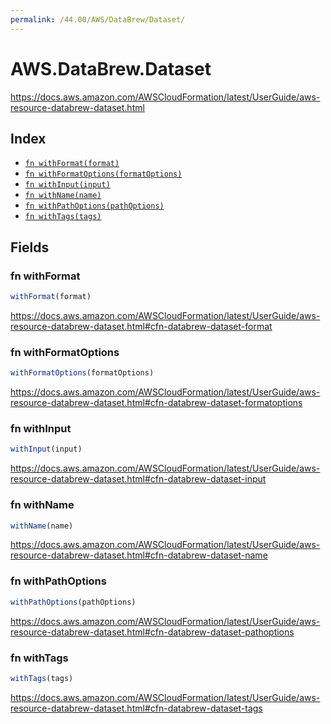 ```yaml
---
permalink: /44.00/AWS/DataBrew/Dataset/
---
```


# AWS.DataBrew.Dataset

https://docs.aws.amazon.com/AWSCloudFormation/latest/UserGuide/aws-resource-databrew-dataset.html

## Index

* [`fn withFormat(format)`](#fn-withformat)
* [`fn withFormatOptions(formatOptions)`](#fn-withformatoptions)
* [`fn withInput(input)`](#fn-withinput)
* [`fn withName(name)`](#fn-withname)
* [`fn withPathOptions(pathOptions)`](#fn-withpathoptions)
* [`fn withTags(tags)`](#fn-withtags)

## Fields

### fn withFormat

```ts
withFormat(format)
```

https://docs.aws.amazon.com/AWSCloudFormation/latest/UserGuide/aws-resource-databrew-dataset.html#cfn-databrew-dataset-format

### fn withFormatOptions

```ts
withFormatOptions(formatOptions)
```

https://docs.aws.amazon.com/AWSCloudFormation/latest/UserGuide/aws-resource-databrew-dataset.html#cfn-databrew-dataset-formatoptions

### fn withInput

```ts
withInput(input)
```

https://docs.aws.amazon.com/AWSCloudFormation/latest/UserGuide/aws-resource-databrew-dataset.html#cfn-databrew-dataset-input

### fn withName

```ts
withName(name)
```

https://docs.aws.amazon.com/AWSCloudFormation/latest/UserGuide/aws-resource-databrew-dataset.html#cfn-databrew-dataset-name

### fn withPathOptions

```ts
withPathOptions(pathOptions)
```

https://docs.aws.amazon.com/AWSCloudFormation/latest/UserGuide/aws-resource-databrew-dataset.html#cfn-databrew-dataset-pathoptions

### fn withTags

```ts
withTags(tags)
```

https://docs.aws.amazon.com/AWSCloudFormation/latest/UserGuide/aws-resource-databrew-dataset.html#cfn-databrew-dataset-tags